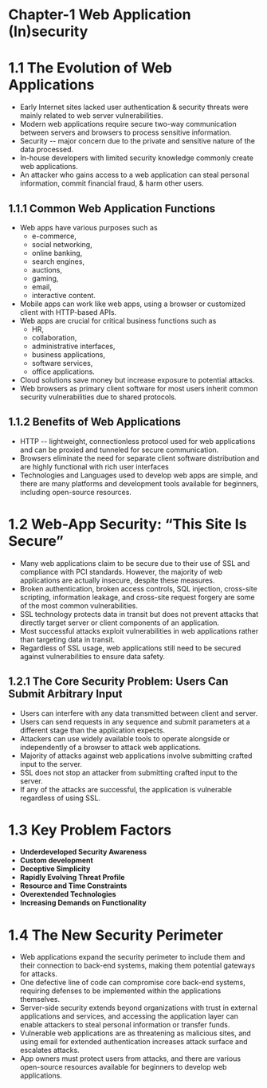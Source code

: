# Chapter-1 Web Application (In)security

# 1.1 The Evolution of Web Applications

* Early Internet sites lacked user authentication & security threats were mainly related to web server vulnerabilities.
* Modern web applications require secure two-way communication between servers and browsers to process sensitive information.
* Security -- major concern due to the private and sensitive nature of the data processed.
* In-house developers with limited security knowledge commonly create web applications.
* An attacker who gains access to a web application can steal personal information, commit financial fraud, & harm other users.

## 1.1.1 Common Web Application Functions

* Web apps have various purposes such as 
    * e-commerce, 
    * social networking, 
    * online banking, 
    * search engines, 
    * auctions, 
    * gaming, 
    * email,
    * interactive content.
* Mobile apps can work like web apps, using a browser or customized client with HTTP-based APIs.
* Web apps are crucial for critical business functions such as 
    * HR, 
    * collaboration, 
    * administrative interfaces, 
    * business applications, 
    * software services, 
    * office applications.
* Cloud solutions save money but increase exposure to potential attacks.
* Web browsers as primary client software for most users inherit common security vulnerabilities due to shared protocols.

## 1.1.2 Benefits of Web Applications

* HTTP -- lightweight, connectionless protocol used for web applications and can be proxied and tunneled for secure communication.
* Browsers eliminate the need for separate client software distribution and are highly functional with rich user interfaces
* Technologies and Languages used to develop web apps are simple, and there are many platforms and development tools available for beginners, including open-source resources.

# 1.2 Web-App Security: “This Site Is Secure”

* Many web applications claim to be secure due to their use of SSL and compliance with PCI standards. However, the majority of web applications are actually insecure, despite these measures.
* Broken authentication, broken access controls, SQL injection, cross-site scripting, information leakage, and cross-site request forgery are some of the most common vulnerabilities.
* SSL technology protects data in transit but does not prevent attacks that directly target server or client components of an application.
* Most successful attacks exploit vulnerabilities in web applications rather than targeting data in transit.
* Regardless of SSL usage, web applications still need to be secured against vulnerabilities to ensure data safety.

## 1.2.1 The Core Security Problem: Users Can Submit Arbitrary Input

* Users can interfere with any data transmitted between client and server.
* Users can send requests in any sequence and submit parameters at a different stage than the application expects.
* Attackers can use widely available tools to operate alongside or independently of a browser to attack web applications.
* Majority of attacks against web applications involve submitting crafted input to the server.
* SSL does not stop an attacker from submitting crafted input to the server.
* If any of the attacks are successful, the application is vulnerable regardless of using SSL.

# 1.3 Key Problem Factors

* **Underdeveloped Security Awareness** 
* **Custom development** 
* **Deceptive Simplicity** 
* **Rapidly Evolving Threat Profile**
* **Resource and Time Constraints**
* **Overextended Technologies** 
* **Increasing Demands on Functionality** 

# 1.4 The New Security Perimeter

* Web applications expand the security perimeter to include them and their connection to back-end systems, making them potential gateways for attacks.
* One defective line of code can compromise core back-end systems, requiring defenses to be implemented within the applications themselves.
* Server-side security extends beyond organizations with trust in external applications and services, and accessing the application layer can enable attackers to steal personal information or transfer funds.
* Vulnerable web applications are as threatening as malicious sites, and using email for extended authentication increases attack surface and escalates attacks.
* App owners must protect users from attacks, and there are various open-source resources available for beginners to develop web applications.
